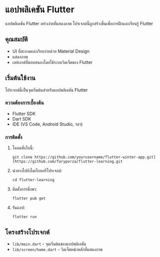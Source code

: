 # แอปพลิเคชัน Flutter 

แอปพลิเคชัน Flutter อย่างง่ายที่แสดงภาพ โปรเจกต์นี้ถูกสร้างขึ้นเพื่อการฝึกและเรียนรู้ Flutter

## คุณสมบัติ

- UI ที่สะอาดและเรียบง่ายด้วย Material Design
- แสดงภาพ 
- เลย์เอาต์ที่ตอบสนองโดยใช้ระบบวิดเจ็ตของ Flutter

## เริ่มต้นใช้งาน

โปรเจกต์นี้เป็นจุดเริ่มต้นสำหรับแอปพลิเคชัน Flutter

### ความต้องการเบื้องต้น

- Flutter SDK
- Dart SDK
- IDE (VS Code, Android Studio, ฯลฯ)

### การติดตั้ง

1. โคลนที่เก็บนี้:
   ```
   git clone https://github.com/yourusername/flutter-winter-app.git](https://github.com/faryporza/flutter-learning.git
   ```
2. นำทางไปยังไดเร็กทอรีโปรเจกต์:
   ```
   cd flutter-learning
   ```
3. ติดตั้งการพึ่งพา:
   ```
   flutter pub get
   ```
4. รันแอป:
   ```
   flutter run
   ```

## โครงสร้างโปรเจกต์

- `lib/main.dart` - จุดเริ่มต้นของแอปพลิเคชัน
- `lib/screen/home.dart` - วิดเจ็ตหน้าหลักที่แสดงภาพ


